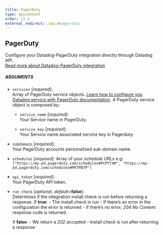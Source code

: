 ```yaml
---
title: PagerDuty
type: apicontent
order: 13.2
external_redirect: /api/#pagerduty
---
```


## PagerDuty

Configure your Datadog-PagerDuty integration directly through Datadog API.  
[Read more about Datadog-PagerDuty integration](/integrations/pagerduty)

##### ARGUMENTS

* `services` [*required*]:    
    Array of PagerDuty service objects. [Learn how to configure you Datadog service with PagerDuty documentation](https://www.pagerduty.com/docs/guides/datadog-integration-guide/). A PagerDuty service object is composed by:  
    
    * `service_name` [*required*]:  
        Your Service name in PagerDuty.

    * `service_key` [*required*]:  
        Your Service name associated service key in Pagerduty.

* `subdomain` [*required*]:  
    Your PagerDuty accounts personalized sub-domain name.
  
* `schedules` [*required*]:
    Array of your schedule URLs e.g:  
     `["https://my-pd.pagerduty.com/schedules#PCPYT4M", "https://my-pd.pagerduty.com/schedules#PKTPB7P"]`
  
* `api_token` [*required*]:  
    Your PagerDuty API token.

* `run_check` [*optional*, *default*=**false**]:  
    Determines if the integration install check is run before returning a response.
    If **true**:
        - The install check is run
        - If there’s an error in the configuration the error is returned
        - If there’s no error, *204 No Content* response code is returned

    If **false**:
        - We return a *202 accepted*
        - Install check is run after returning a response